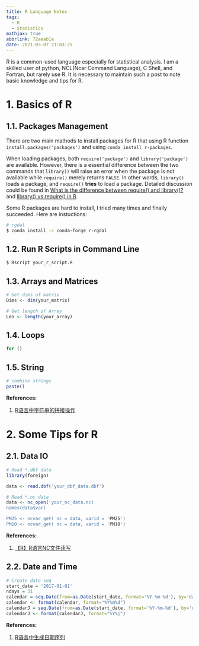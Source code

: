 ```yaml
---
title: R Language Notes
tags:
  - R
  - Statistics
mathjax: true
abbrlink: 72aeab1e
date: 2021-03-07 21:03:25
---
```


R is a common-used language especially for statistical analysis. I am a skilled user of python, NCL(Ncar Command Language), C Shell, and Fortran, but rarely use R. It is necessary to maintain such a post to note basic knowledge and tips for R.

<!-- more -->

# 1. Basics of R
## 1.1. Packages Management
There are two main mathods to install packages for R that using R function `install.packages('packages')` and using `conda install r-packages`.

When loading packages, both `require('package')` and `library('package')` are available. However, there is a essential difference between the two commands that `library()` will raise an error when the package is not available while `require()` merely returns `FALSE`. In other words, `library()` loads a package, and `require()` **tries** to load a package. Detailed discussion could be found in [What is the difference between require() and library()?](https://stackoverflow.com/questions/5595512/what-is-the-difference-between-require-and-library) and [library() vs require() in R](https://yihui.org/en/2014/07/library-vs-require/).

Some R packages are hard to install, I tried many times and finally succeeded. Here are instuctions:

```bash
# rgdal
$ conda install -c conda-forge r-rgdal 
```

## 1.2. Run R Scripts in Command Line
```bash
$ Rscript your_r_script.R
```

## 1.3. Arrays and Matrices 
```R
# Get dims of matrix
Dims <- dim(your_matrix)

# Get length of Array
Len <- length(your_array)
```

## 1.4. Loops
```R
for ()
```

## 1.5. String
```R
# combine strings
paste()
```

**References:**           
1. [R语言中字符串的拼接操作](https://blog.csdn.net/waple_0820/article/details/53171784)

# 2. Some Tips for R
## 2.1. Data IO
```R
# Read *.dbf data
library(foreign)

data <- read.dbf('your_dbf_data.dbf')

# Read *.nc data
data <- nc_open('your_nc_data.nc)
names(data$var)

PM25 <- ncvar_get( nc = data, varid = 'PM25')
PM10 <- ncvar_get( nc = data, varid = 'PM10')
```

**References:**          
1. [【R】R语言NC文件读写](https://www.jianshu.com/p/690f3e1f3ee0)

## 2.2. Date and Time
```R
# Create date seq
start_date = '2017-01-01'
ndays = 31
calendar = seq.Date(from=as.Date(start_date, format='%Y-%m-%d'), by='day', length.out=ndays)
calendar <- format(calendar, format="%Y%m%d")
calendarJ = seq.Date(from=as.Date(start_date, format='%Y-%m-%d'), by='day', length.out=ndays)
calendarJ <- format(calendarJ, format="%Y%j")
```

**References:**           
1. [R语言中生成日期序列](http://blog.sciencenet.cn/blog-247792-837263.html)
